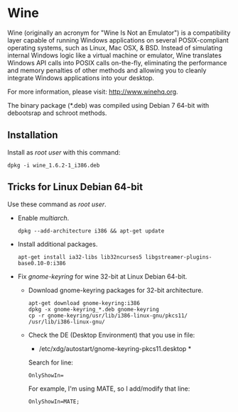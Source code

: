# Wine
Wine (originally an acronym for "Wine Is Not an Emulator") is a compatibility layer capable of running Windows applications on several POSIX-compliant operating systems, such as Linux, Mac OSX, & BSD. Instead of simulating internal Windows logic like a virtual machine or emulator, Wine translates Windows API calls into POSIX calls on-the-fly, eliminating the performance and memory penalties of other methods and allowing you to cleanly integrate Windows applications into your desktop.

For more information, please visit: http://www.winehq.org.

The binary package (*.deb) was compiled using Debian 7 64-bit with debootsrap and schroot methods. 


## Installation
Install as *root user* with this command:
```
dpkg -i wine_1.6.2-1_i386.deb
```


## Tricks for Linux Debian 64-bit
Use these command as *root user*.

* Enable *multiarch*.
  ```
  dpkg --add-architecture i386 && apt-get update
  ```

* Install additional packages.
  ```
  apt-get install ia32-libs lib32ncurses5 libgstreamer-plugins-base0.10-0:i386
  ```

* Fix *gnome-keyring* for wine 32-bit at Linux Debian 64-bit.
  * Download gnome-keyring packages for 32-bit architecture.
    ```
    apt-get download gnome-keyring:i386
    dpkg -x gnome-keyring_*.deb gnome-keyring
    cp -r gnome-keyring/usr/lib/i386-linux-gnu/pkcs11/ /usr/lib/i386-linux-gnu/
    ```

  * Check the DE (Desktop Environment) that you use in file: 
    * /etc/xdg/autostart/gnome-keyring-pkcs11.desktop *

    Search for line:
    ```
    OnlyShowIn=
    ```
    For example, I'm using MATE, so I add/modify that line: 
    ```
    OnlyShowIn=MATE;
    ```
